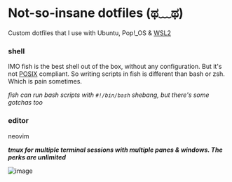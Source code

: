 # Not-so-insane dotfiles (ಥ﹏ಥ)

Custom dotfiles that I use with Ubuntu, Pop!_OS & [WSL2](https://docs.microsoft.com/en-us/windows/wsl/install-win10 "Windows Subsystem for Linux")

### shell
IMO fish is the best shell out of the box, without any configuration. But it's not [POSIX](https://en.wikipedia.org/wiki/POSIX) compliant. So writing scripts in fish is different than bash or zsh. Which is pain sometimes. 

*fish can run bash scripts with `#!/bin/bash` shebang, but there's some
gotchas too*

### editor
neovim 

***tmux for multiple terminal sessions with multiple panes & windows. The perks
are unlimited***

![image](https://user-images.githubusercontent.com/38901581/127496564-7360f7cb-5130-427f-96e0-d58602ea2e98.png)
